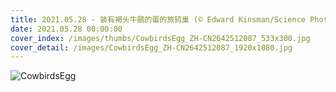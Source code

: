 ```yaml
---
title: 2021.05.28 - 装有褐头牛鹂的蛋的旅鸫巢 (© Edward Kinsman/Science Photo Library)
date: 2021.05.28 00:00:00
cover_index: /images/thumbs/CowbirdsEgg_ZH-CN2642512087_533x300.jpg
cover_detail: /images/CowbirdsEgg_ZH-CN2642512087_1920x1080.jpg
---
```


![CowbirdsEgg](/images/CowbirdsEgg_ZH-CN2642512087_1920x1080.jpg)
